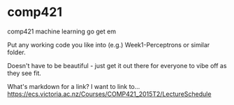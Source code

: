 # comp421
comp421 machine learning go get em

Put any working code you like into (e.g.) Week1-Perceptrons or similar folder.

Doesn't have to be beautiful - just get it out there for everyone to vibe off as they see fit.

What's markdown for a link? I want to link to... 
https://ecs.victoria.ac.nz/Courses/COMP421_2015T2/LectureSchedule
